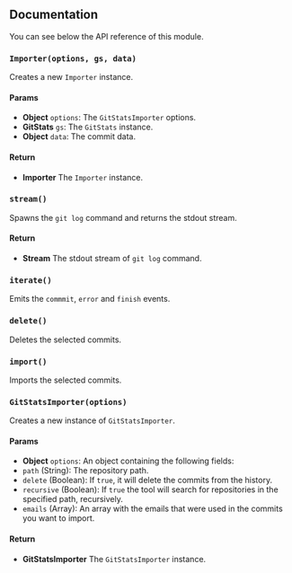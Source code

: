 ## Documentation

You can see below the API reference of this module.

### `Importer(options, gs, data)`
Creates a new `Importer` instance.

#### Params
- **Object** `options`: The `GitStatsImporter` options.
- **GitStats** `gs`: The `GitStats` instance.
- **Object** `data`: The commit data.

#### Return
- **Importer** The `Importer` instance.

### `stream()`
Spawns the `git log` command and returns the stdout stream.

#### Return
- **Stream** The stdout stream of `git log` command.

### `iterate()`
Emits the `commmit`, `error` and `finish` events.

### `delete()`
Deletes the selected commits.

### `import()`
Imports the selected commits.

### `GitStatsImporter(options)`
Creates a new instance of `GitStatsImporter`.

#### Params
- **Object** `options`: An object containing the following fields:
 - `path` (String): The repository path.
 - `delete` (Boolean): If `true`, it will delete the commits from the history.
 - `recursive` (Boolean): If `true` the tool will search for repositories in the specified path, recursively.
 - `emails` (Array): An array with the emails that were used in the commits you want to import.

#### Return
- **GitStatsImporter** The `GitStatsImporter` instance.


